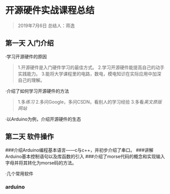 # 开源硬件实战课程总结
>2019年7月6日
>总结人：蒋逸

## 第一天 入门介绍
·学习开源硬件的原因

>1.开源硬件是入门硬件学习的最佳方式。
>2.学习开源硬件能提高自己的动手实践能力。
>3.能将大学课程里的电路，数电，模电知识在实际应用中加深自己的理解。

·介绍了如何学习开源硬件的方法
>1.多*练习*
>2.多问Google，多问CSDN，看别人的学习经验
>3.多看*英文原版网站*

·以Arduino为例，介绍开源硬件的生态

## 第二天 软件操作
###介绍Arduino编程基本语言——c与c++，并初步介绍了串口。
###讲解Arduino基本控制语句以及库函数的引入
###介绍了morse代码的概念和实现输入字母并将其转化为morse码的方法。

·几个常用软件







### arduino
